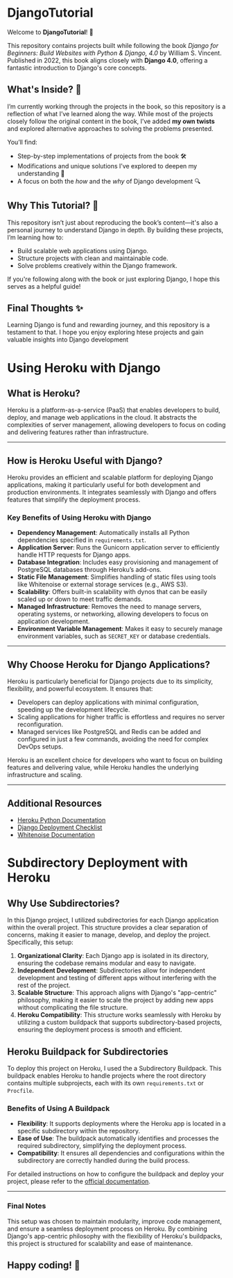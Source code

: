 # DjangoTutorial

Welcome to **DjangoTutorial**! 🎉

This repository contains projects built while following the book *Django for Beginners: Build Websites with Python & Django, 4.0* by William S. Vincent. Published in 2022, this book aligns closely with **Django 4.0**, offering a fantastic introduction to Django's core concepts.

## What's Inside? 📖

I’m currently working through the projects in the book, so this repository is a reflection of what I’ve learned along the way. While most of the projects closely follow the original content in the book, I’ve added **my own twists** and explored alternative approaches to solving the problems presented. 

You’ll find:
- Step-by-step implementations of projects from the book 🛠️
- Modifications and unique solutions I’ve explored to deepen my understanding 🌟
- A focus on both the *how* and the *why* of Django development 🔍

## Why This Tutorial? 🤔

This repository isn’t just about reproducing the book’s content—it's also a personal journey to understand Django in depth. By building these projects, I’m learning how to:
- Build scalable web applications using Django.
- Structure projects with clean and maintainable code.
- Solve problems creatively within the Django framework.

If you're following along with the book or just exploring Django, I hope this serves as a helpful guide!

## Final Thoughts ✨

Learning Django is fund and rewarding journey, and this repository is a testament to that. I hope you enjoy exploring htese projects and gain valuable insights into Django development


# **Using Heroku with Django**

## **What is Heroku?**

Heroku is a platform-as-a-service (PaaS) that enables developers to build, deploy, and manage web applications in the cloud. It abstracts the complexities of server management, allowing developers to focus on coding and delivering features rather than infrastructure.

---

## **How is Heroku Useful with Django?**

Heroku provides an efficient and scalable platform for deploying Django applications, making it particularly useful for both development and production environments. It integrates seamlessly with Django and offers features that simplify the deployment process.

### **Key Benefits of Using Heroku with Django**
- **Dependency Management**: Automatically installs all Python dependencies specified in `requirements.txt`.
- **Application Server**: Runs the Gunicorn application server to efficiently handle HTTP requests for Django apps.
- **Database Integration**: Includes easy provisioning and management of PostgreSQL databases through Heroku’s add-ons.
- **Static File Management**: Simplifies handling of static files using tools like Whitenoise or external storage services (e.g., AWS S3).
- **Scalability**: Offers built-in scalability with dynos that can be easily scaled up or down to meet traffic demands.
- **Managed Infrastructure**: Removes the need to manage servers, operating systems, or networking, allowing developers to focus on application development.
- **Environment Variable Management**: Makes it easy to securely manage environment variables, such as `SECRET_KEY` or database credentials.

---

## **Why Choose Heroku for Django Applications?**

Heroku is particularly beneficial for Django projects due to its simplicity, flexibility, and powerful ecosystem. It ensures that:
- Developers can deploy applications with minimal configuration, speeding up the development lifecycle.
- Scaling applications for higher traffic is effortless and requires no server reconfiguration.
- Managed services like PostgreSQL and Redis can be added and configured in just a few commands, avoiding the need for complex DevOps setups.

Heroku is an excellent choice for developers who want to focus on building features and delivering value, while Heroku handles the underlying infrastructure and scaling.

---

## **Additional Resources**
- [Heroku Python Documentation](https://devcenter.heroku.com/categories/python-support)
- [Django Deployment Checklist](https://docs.djangoproject.com/en/stable/howto/deployment/checklist/)
- [Whitenoise Documentation](http://whitenoise.evans.io/)





# **Subdirectory Deployment with Heroku**

## Why Use Subdirectories?

In this Django project, I utilized subdirectories for each Django application within the overall project. This structure provides a clear separation of concerns, making it easier to manage, develop, and deploy the project. Specifically, this setup:

1. **Organizational Clarity**: Each Django app is isolated in its directory, ensuring the codebase remains modular and easy to navigate.
2. **Independent Development**: Subdirectories allow for independent development and testing of different apps without interfering with the rest of the project.
3. **Scalable Structure**: This approach aligns with Django's "app-centric" philosophy, making it easier to scale the project by adding new apps without complicating the file structure.
4. **Heroku Compatibility**: This structure works seamlessly with Heroku by utilizing a custom buildpack that supports subdirectory-based projects, ensuring the deployment process is smooth and efficient.

## Heroku Buildpack for Subdirectories

To deploy this project on Heroku, I used the a Subdirectory Buildpack. This buildpack enables Heroku to handle projects where the root directory contains multiple subprojects, each with its own `requirements.txt` or `Procfile`.

### Benefits of Using A Buildpack

- **Flexibility**: It supports deployments where the Heroku app is located in a specific subdirectory within the repository.
- **Ease of Use**: The buildpack automatically identifies and processes the required subdirectory, simplifying the deployment process.
- **Compatibility**: It ensures all dependencies and configurations within the subdirectory are correctly handled during the build process.

For detailed instructions on how to configure the buildpack and deploy your project, please refer to the [official documentation](https://github.com/timanovsky/subdir-heroku-buildpack#how-to-use).

---

### Final Notes

This setup was chosen to maintain modularity, improve code management, and ensure a seamless deployment process on Heroku. By combining Django's app-centric philosophy with the flexibility of Heroku's buildpacks, this project is structured for scalability and ease of maintenance.



## Happy coding! 🚀